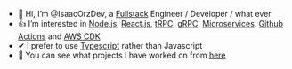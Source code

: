 - 👋 Hi, I’m @IsaacOrzDev, a [Fullstack](https://roadmap.sh/) Engineer / Developer / what ever
- 👍 I’m interested in [Node.js](https://nodejs.org/), [React.js](https://reactjs.org/), [tRPC](https://trpc.io/), [gRPC](https://grpc.io/), [Microservices](https://aws.amazon.com/microservices/?nc1=h_ls), [Github Actions](https://github.com/features/actions) and [AWS CDK](https://aws.amazon.com/cdk/?nc1=h_ls)
- ✔ I prefer to use [Typescript](https://www.typescriptlang.org/) rather than Javascript
- 👀 You can see what projects I have worked on from [here](https://personal.isaacdev.net)
